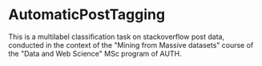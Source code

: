 # AutomaticPostTagging
This is a multilabel classification task on stackoverflow post data, conducted in the context of the "Mining from Massive datasets" course of the "Data and Web Science" MSc program of AUTH.
